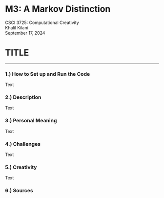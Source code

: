 # M3: A Markov Distinction
CSCI 3725: Computational Creativity\
Khalil Kilani\
September 17, 2024

# TITLE

***

### 1.) How to Set up and Run the Code
Text

### 2.) Description
Text

### 3.) Personal Meaning
Text

### 4.) Challenges
Text

### 5.) Creativity
Text

### 6.) Sources
